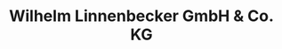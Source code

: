---
title: "Wilhelm Linnenbecker GmbH & Co. KG"
url: /erwitte/wilhelm-linnenbecker-gmbh-und-co-kg/
shop: Baustoffe
---